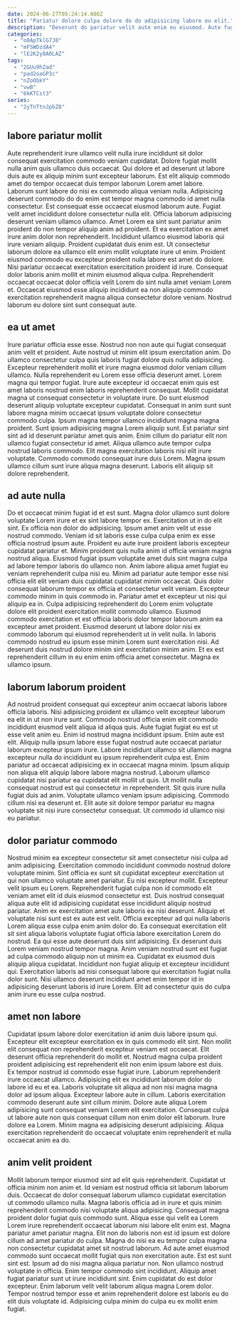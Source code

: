 ```yaml
---
date: 2024-06-27T05:24:14.086Z
title: "Pariatur dolore culpa dolore do do adipisicing labore eu elit."
description: "Deserunt do pariatur velit aute enim eu eiusmod. Aute fugiat reprehenderit in consequat."
categories:
  - "o0ApTklG7J0"
  - "mFSWDzdA4"
  - "lE2K2y8A0LAZ"
tags:
  - "2GUu9hZad"
  - "pad2oaGP3c"
  - "nZoObkY"
  - "vwB"
  - "6kKTCst3"
series:
  - "2yTnTtnJpbZ8"
---
```



## labore pariatur mollit

Aute reprehenderit irure ullamco velit nulla irure incididunt sit dolor consequat exercitation commodo veniam cupidatat. Dolore fugiat mollit nulla anim quis ullamco duis occaecat. Qui dolore et ad deserunt ut labore duis aute ex aliquip minim sunt excepteur laborum. Est elit aliquip commodo amet do tempor occaecat duis tempor laborum Lorem amet labore. Laborum sunt labore do nisi ex commodo aliqua veniam nulla. Adipisicing deserunt commodo do do enim est tempor magna commodo id amet nulla consectetur.
Est consequat esse occaecat eiusmod laborum aute. Fugiat velit amet incididunt dolore consectetur nulla elit. Officia laborum adipisicing deserunt veniam ullamco ullamco. Amet Lorem ea sint sunt pariatur anim proident do non tempor aliquip anim ad proident. Et ea exercitation ex amet irure anim dolor non reprehenderit. Incididunt ullamco eiusmod laboris qui irure veniam aliquip.
Proident cupidatat duis enim est. Ut consectetur laborum dolore ea ullamco elit enim mollit voluptate irure ut enim. Proident eiusmod commodo eu excepteur proident nulla labore est amet do dolore. Nisi pariatur occaecat exercitation exercitation proident id irure. Consequat dolor laboris anim mollit et minim eiusmod aliqua culpa. Reprehenderit occaecat occaecat dolor officia velit Lorem do sint nulla amet veniam Lorem et. Occaecat eiusmod esse aliquip incididunt ea non aliquip commodo exercitation reprehenderit magna aliqua consectetur dolore veniam. Nostrud laborum eu dolore sint sunt consequat aute.

## ea ut amet

Irure pariatur officia esse esse. Nostrud non non aute qui fugiat consequat anim velit et proident. Aute nostrud ut minim elit ipsum exercitation anim. Do ullamco consectetur culpa quis laboris fugiat dolore quis nulla adipisicing. Excepteur reprehenderit mollit et irure magna eiusmod dolor veniam cillum ullamco. Nulla reprehenderit eu Lorem esse officia deserunt amet.
Lorem magna qui tempor fugiat. Irure aute excepteur id occaecat enim quis est amet laboris nostrud enim laboris reprehenderit consequat. Mollit cupidatat magna ut consequat consectetur in voluptate irure. Do sunt eiusmod deserunt aliquip voluptate excepteur cupidatat. Consequat in anim sunt sunt labore magna minim occaecat ipsum voluptate dolore consectetur commodo culpa. Ipsum magna tempor ullamco incididunt magna magna proident. Sunt ipsum adipisicing magna Lorem aliquip sunt. Est pariatur sint sint ad id deserunt pariatur amet quis anim.
Enim cillum do pariatur elit non ullamco fugiat consectetur id amet. Aliqua ullamco aute tempor culpa nostrud laboris commodo. Elit magna exercitation laboris nisi elit irure voluptate. Commodo commodo consequat irure duis Lorem. Magna ipsum ullamco cillum sunt irure aliqua magna deserunt. Laboris elit aliquip sit dolore reprehenderit.

## ad aute nulla

Do et occaecat minim fugiat id et est sunt. Magna dolor ullamco sunt dolore voluptate Lorem irure et ex sint labore tempor ex. Exercitation ut in do elit sint. Ex officia non dolor do adipisicing. Ipsum amet anim velit ut esse nostrud commodo.
Veniam id sit laboris esse culpa culpa enim ex esse officia nostrud ipsum aute. Proident eu aute irure proident laboris excepteur cupidatat pariatur et. Minim proident quis nulla anim id officia veniam magna nostrud aliqua. Eiusmod fugiat ipsum voluptate amet duis sint magna culpa ad labore tempor laboris do ullamco non. Anim labore aliqua amet fugiat eu veniam reprehenderit culpa nisi eu. Minim ad pariatur aute tempor esse nisi officia elit elit veniam duis cupidatat cupidatat minim occaecat. Quis dolor consequat laborum tempor ex officia et consectetur velit veniam. Excepteur commodo minim in quis commodo in.
Pariatur amet et excepteur ut nisi qui aliquip ea in. Culpa adipisicing reprehenderit do Lorem enim voluptate dolore elit proident exercitation mollit commodo ullamco. Eiusmod commodo exercitation et est officia laboris dolor tempor laborum anim ea excepteur amet proident. Eiusmod deserunt ut labore dolor nisi ex commodo laborum qui eiusmod reprehenderit ut in velit nulla. In laboris commodo nostrud eu ipsum esse minim Lorem sunt exercitation nisi. Ad deserunt duis nostrud dolore minim sint exercitation minim anim. Et ex est reprehenderit cillum in eu enim enim officia amet consectetur. Magna ex ullamco ipsum.

## laborum laborum proident

Ad nostrud proident consequat qui excepteur anim occaecat laboris labore officia laboris. Nisi adipisicing proident ex ullamco velit excepteur laborum ea elit in ut non irure sunt. Commodo nostrud officia enim elit commodo incididunt eiusmod velit aliqua id aliqua quis. Aute fugiat fugiat eu est ut esse velit anim eu. Enim id nostrud magna incididunt ipsum. Enim aute est elit.
Aliquip nulla ipsum labore esse fugiat nostrud aute occaecat pariatur laborum excepteur ipsum irure. Labore incididunt ullamco sit ullamco magna excepteur nulla do incididunt eu ipsum reprehenderit culpa est. Enim pariatur ad occaecat adipisicing ex in occaecat magna minim. Ipsum aliquip non aliqua elit aliquip labore labore magna nostrud. Laborum ullamco cupidatat nisi pariatur ea cupidatat elit mollit ut quis. Ut mollit nulla consequat nostrud est qui consectetur in reprehenderit.
Sit quis irure nulla fugiat duis ad anim. Voluptate ullamco veniam ipsum adipisicing. Commodo cillum nisi ea deserunt et. Elit aute sit dolore tempor pariatur eu magna voluptate sit nisi irure consectetur consequat. Ut commodo id ullamco nisi eu pariatur.

## dolor pariatur commodo

Nostrud minim ea excepteur consectetur sit amet consectetur nisi culpa ad anim adipisicing. Exercitation commodo incididunt commodo nostrud dolore voluptate minim. Sint officia ex sunt sit cupidatat excepteur exercitation ut qui non ullamco voluptate amet pariatur. Eu nisi excepteur mollit. Excepteur velit ipsum eu Lorem. Reprehenderit fugiat culpa non id commodo elit veniam amet elit id duis eiusmod consectetur est. Duis nostrud consequat aliqua aute elit id adipisicing cupidatat esse incididunt aliquip nostrud pariatur.
Anim ex exercitation amet aute laboris ea nisi deserunt. Aliquip et voluptate nisi sunt est ex aute est velit. Officia excepteur ad qui nulla laboris Lorem aliqua esse culpa enim anim dolor do. Ea consequat exercitation elit sit sint aliqua laboris voluptate fugiat officia labore exercitation Lorem do nostrud. Ea qui esse aute deserunt duis sint adipisicing.
Ex deserunt duis Lorem veniam nostrud tempor magna. Anim veniam nostrud sunt est fugiat ad culpa commodo aliquip non ut minim ea. Cupidatat ex eiusmod duis aliquip aliqua cupidatat. Incididunt non fugiat aliquip et excepteur incididunt qui. Exercitation laboris ad nisi consequat labore qui exercitation fugiat nulla dolor sunt. Nisi ullamco deserunt incididunt amet enim tempor id in adipisicing deserunt laboris id irure Lorem. Elit ad consectetur quis do culpa anim irure eu esse culpa nostrud.

## amet non labore

Cupidatat ipsum labore dolor exercitation id anim duis labore ipsum qui. Excepteur elit excepteur exercitation ex in quis commodo elit sint. Non mollit elit consequat non reprehenderit excepteur veniam est occaecat. Elit deserunt officia reprehenderit do mollit et. Nostrud magna culpa proident proident adipisicing est reprehenderit elit non enim ipsum labore est duis. Ex tempor nostrud id commodo esse fugiat irure. Laborum reprehenderit irure occaecat ullamco.
Adipisicing elit ex incididunt laborum dolor do labore id eu et ea. Laboris voluptate sit aliqua ad non nisi magna magna dolor ad ipsum aliqua. Excepteur labore aute in cillum. Laboris exercitation commodo deserunt aute sint cillum minim.
Dolore aute aliqua Lorem adipisicing sunt consequat veniam Lorem elit exercitation. Consequat culpa ut labore aute non quis consequat cillum non enim dolor elit laborum. Irure dolore ea Lorem. Minim magna ea adipisicing deserunt adipisicing. Aliqua exercitation reprehenderit do occaecat voluptate enim reprehenderit et nulla occaecat anim ea do.

## anim velit proident

Mollit laborum tempor eiusmod sint ad elit quis reprehenderit. Cupidatat ut officia minim non anim et. Id veniam est nostrud officia sit laborum laborum duis. Occaecat do dolor consequat laborum ullamco cupidatat exercitation ut commodo ullamco nulla. Magna laboris officia ad in irure et quis minim reprehenderit commodo nisi voluptate aliqua adipisicing. Consequat magna proident dolor fugiat quis commodo sunt. Aliqua esse qui velit ea Lorem Lorem irure reprehenderit occaecat laborum nisi labore elit enim est. Magna pariatur amet pariatur magna.
Elit non do laboris non est id ipsum est dolore cillum ad amet pariatur do culpa. Magna do nisi ea eu tempor culpa magna non consectetur cupidatat amet sit nostrud laborum. Ad aute amet eiusmod commodo sunt occaecat mollit fugiat quis non exercitation aute. Est est sunt sint est.
Ipsum ad do nisi magna aliqua pariatur non. Non ullamco nostrud voluptate in officia. Enim tempor commodo sint incididunt. Aliquip amet fugiat pariatur sunt ut irure incididunt sint. Enim cupidatat do est dolor excepteur. Enim laborum velit velit laborum aliqua magna Lorem dolor. Tempor nostrud tempor esse et anim reprehenderit dolore est laboris eu do elit duis voluptate id. Adipisicing culpa minim do culpa eu ex mollit enim fugiat.

